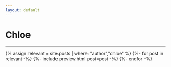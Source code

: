 ```yaml
---
layout: default
---
```


# Chloe
---

{% assign relevant = site.posts | where: "author","chloe" %}
{%- for post in relevant -%}
    {%- include preview.html post=post -%}
{%- endfor -%}